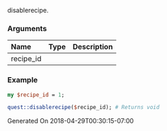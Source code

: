disablerecipe.
### Arguments
**Name**|**Type**|**Description**
:---|:---|:---
recipe_id||

### Example

```perl
my $recipe_id = 1;

quest::disablerecipe($recipe_id); # Returns void
```


Generated On 2018-04-29T00:30:15-07:00